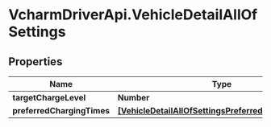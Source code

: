 # VcharmDriverApi.VehicleDetailAllOfSettings

## Properties

Name | Type | Description | Notes
------------ | ------------- | ------------- | -------------
**targetChargeLevel** | **Number** |  | [optional] 
**preferredChargingTimes** | [**[VehicleDetailAllOfSettingsPreferredChargingTimes]**](VehicleDetailAllOfSettingsPreferredChargingTimes.md) |  | [optional] 


